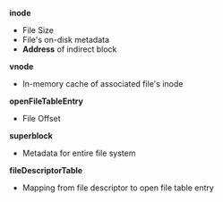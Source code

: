 **inode**
- File Size
- File's on-disk metadata
- **Address** of indirect block

**vnode**
- In-memory cache of associated file's inode

**openFileTableEntry**
- File Offset

**superblock**
- Metadata for entire file system

**fileDescriptorTable**
- Mapping from file descriptor to open file table entry
